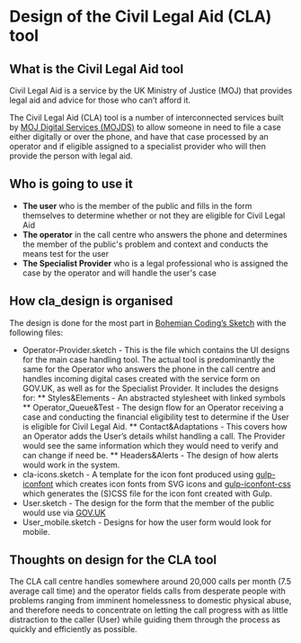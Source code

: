 Design of the Civil Legal Aid (CLA) tool
==========

## What is the Civil Legal Aid tool

Civil Legal Aid is a service by the UK Ministry of Justice (MOJ) that provides legal aid and advice for those who can’t afford it.

The Civil Legal Aid (CLA) tool is a number of interconnected services built by [MOJ Digital Services (MOJDS)](https://mojdigital.blog.gov.uk) to allow someone in need to file a case either digitally or over the phone, and have that case processed  by an operator and if eligible assigned to a specialist provider who will then provide the person with legal aid.

## Who is going to use it

* **The user** who is the member of the public and fills in the form themselves to determine whether or not they are eligible for Civil Legal Aid
* **The operator** in the call centre who answers the phone and determines the member of the public's problem and context and conducts the means test for the user
* **The Specialist Provider** who is a legal professional who is assigned the case by the operator and will handle the user's case

## How cla_design is organised

The design is done for the most part in [Bohemian Coding’s Sketch](http://bohemiancoding.com/sketch) with the following files:

* Operator-Provider.sketch - This is the file which contains the UI designs for the main case handling tool. The actual tool is predominantly the same for the Operator who answers the phone in the call centre and handles incoming digital cases created with the service form on GOV.UK, as well as for the Specialist Provider. It includes the designs for:
** Styles&Elements - An abstracted stylesheet with linked symbols
** Operator_Queue&Test - The design flow for an Operator receiving a case and conducting the financial eligibility test to determine if the User is eligible for Civil Legal Aid.
** Contact&Adaptations - This covers how an Operator adds the User’s details whilst handling a call. The Provider would see the same information which they would need to verify and can change if need be.
** Headers&Alerts - The design of how alerts would work in the system.
* cla-icons.sketch - A template for the icon font produced using [gulp-iconfont](https://www.npmjs.org/package/gulp-iconfont) which creates icon fonts from SVG icons and [gulp-iconfont-css](https://www.npmjs.org/package/gulp-iconfont-css) which generates the (S)CSS file for the icon font created with Gulp.
* User.sketch - The design for the form that the member of the public would use via [GOV.UK](https://www.gov.uk)
* User_mobile.sketch - Designs for how the user form would look for mobile.

## Thoughts on design for the CLA tool

The CLA call centre handles somewhere around 20,000 calls per month (7.5 average call time) and the operator fields calls from desperate people with problems ranging from imminent homelessness to domestic physical abuse, and therefore needs to concentrate on letting the call progress with as little distraction to the caller (User) while guiding them through the process as quickly and efficiently as possible.